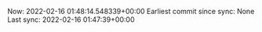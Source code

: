 Now: 2022-02-16 01:48:14.548339+00:00 Earliest commit since sync: None Last sync: 2022-02-16 01:47:39+00:00

